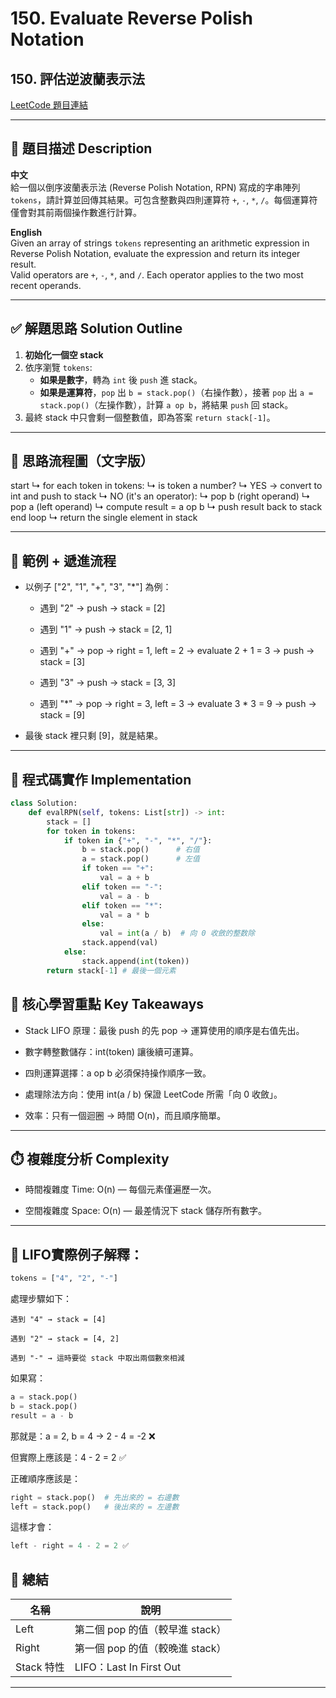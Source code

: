 # 150. Evaluate Reverse Polish Notation  
## 150. 評估逆波蘭表示法

[LeetCode 題目連結](https://leetcode.com/problems/evaluate-reverse-polish-notation/)

---

## 📌 題目描述 Description

**中文**  
給一個以倒序波蘭表示法 (Reverse Polish Notation, RPN) 寫成的字串陣列 `tokens`，請計算並回傳其結果。可包含整數與四則運算符 `+`, `-`, `*`, `/`。每個運算符僅會對其前兩個操作數進行計算。

**English**  
Given an array of strings `tokens` representing an arithmetic expression in Reverse Polish Notation, evaluate the expression and return its integer result.  
Valid operators are `+`, `-`, `*`, and `/`. Each operator applies to the two most recent operands.

---

## ✅ 解題思路 Solution Outline

1. **初始化一個空 stack**  
2. 依序瀏覽 `tokens`:
   - **如果是數字**，轉為 `int` 後 `push` 進 stack。
   - **如果是運算符**，`pop` 出 `b = stack.pop()`（右操作數），接著 `pop` 出 `a = stack.pop()`（左操作數），計算 `a op b`，將結果 `push` 回 stack。
3. 最終 stack 中只會剩一個整數值，即為答案 `return stack[-1]`。

---

## 🧠 思路流程圖（文字版）

start
    ↳ for each token in tokens:
    ↳ is token a number?
    ↳ YES → convert to int and push to stack
    ↳ NO (it's an operator):
    ↳ pop b (right operand)
    ↳ pop a (left operand)
    ↳ compute result = a op b
    ↳ push result back to stack
end loop
    ↳ return the single element in stack

---
## 🧠 範例 + 遞進流程
- 以例子 ["2", "1", "+", "3", "*"] 為例：

    - 遇到 "2" → push → stack = [2]

    - 遇到 "1" → push → stack = [2, 1]

    - 遇到 "+" → pop → right = 1, left = 2 → evaluate 2 + 1 = 3 → push → stack = [3]

    - 遇到 "3" → push → stack = [3, 3]

    - 遇到 "*" → pop → right = 3, left = 3 → evaluate 3 * 3 = 9 → push → stack = [9]

- 最後 stack 裡只剩 [9]，就是結果。

---

## 📘 程式碼實作 Implementation
```python
class Solution:
    def evalRPN(self, tokens: List[str]) -> int:
        stack = []
        for token in tokens:
            if token in {"+", "-", "*", "/"}:
                b = stack.pop()      # 右值
                a = stack.pop()      # 左值
                if token == "+":
                    val = a + b
                elif token == "-":
                    val = a - b
                elif token == "*":
                    val = a * b
                else:
                    val = int(a / b)  # 向 0 收斂的整数除
                stack.append(val)
            else:
                stack.append(int(token))
        return stack[-1] # 最後一個元素
```
## 🧠 核心學習重點 Key Takeaways
- Stack LIFO 原理：最後 push 的先 pop → 運算使用的順序是右值先出。

- 數字轉整數儲存：int(token) 讓後續可運算。

- 四則運算選擇：a op b 必須保持操作順序一致。

- 處理除法方向：使用 int(a / b) 保證 LeetCode 所需「向 0 收斂」。

- 效率：只有一個迴圈 → 時間 O(n)，而且順序簡單。

--- 

## ⏱️ 複雜度分析 Complexity
- 時間複雜度 Time: O(n) — 每個元素僅遍歷一次。

- 空間複雜度 Space: O(n) — 最差情況下 stack 儲存所有數字。

---

## 🧪 LIFO實際例子解釋：
``` python
tokens = ["4", "2", "-"]
```
處理步驟如下：

    遇到 "4" → stack = [4]

    遇到 "2" → stack = [4, 2]

    遇到 "-" → 這時要從 stack 中取出兩個數來相減

如果寫：
```python
a = stack.pop()
b = stack.pop()
result = a - b
```
那就是：a = 2, b = 4 → 2 - 4 = -2 ❌

但實際上應該是：4 - 2 = 2 ✅

正確順序應該是：
```python
right = stack.pop()  # 先出來的 = 右邊數
left = stack.pop()   # 後出來的 = 左邊數
```
這樣才會：
```python
left - right = 4 - 2 = 2 ✅
```
## 📌 總結
| 名稱       | 說明                     |
| -------- | ---------------------- |
| Left     | 第二個 pop 的值（較早進 stack）  |
| Right    | 第一個 pop 的值（較晚進 stack）  |
| Stack 特性 | LIFO：Last In First Out |

---